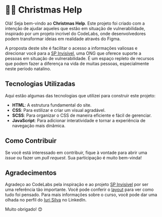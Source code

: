 # 🎅🏻 Christmas Help

Olá! Seja bem-vindo ao **Christmas Help**. Este projeto foi criado com a intenção de ajudar aqueles que estão em situação de vulnerabilidade, inspirado por um projeto incrível do CodeLabs, onde desenvolvedores podem transformar ideias em realidade através do Figma.

A proposta deste site é facilitar o acesso a informações valiosas e direcionar você para a [SP Invisível](https://www.spinvisivel.org/), uma ONG que oferece suporte a pessoas em situação de vulnerabilidade. É um espaço repleto de recursos que podem fazer a diferença na vida de muitas pessoas, especialmente neste período natalino.

## Tecnologias Utilizadas

Aqui estão algumas das tecnologias que utilizei para construir este projeto:

- **HTML**: A estrutura fundamental do site.
- **CSS**: Para estilizar e criar um visual agradável.
- **SCSS**: Para organizar o CSS de maneira eficiente e fácil de gerenciar.
- **JavaScript**: Para adicionar interatividade e tornar a experiência de navegação mais dinâmica.

## Como Contribuir

Se você está interessado em contribuir, fique à vontade para abrir uma *issue* ou fazer um *pull request*. Sua participação é muito bem-vinda!

## Agradecimentos

Agradeço ao CodeLabs pela inspiração e ao projeto [SP Invisível](https://www.spinvisivel.org/) por ser uma referência tão importante. Você pode conferir o [layout](https://www.figma.com/design/Yb9IBH56g7T1hdIyZ3BMNO/Desafios---CodeLab?node-id=39340-782&t=hCKljlEFSCz1zAPy-1) para ver como tudo foi pensado. Para mais informações sobre o curso, você pode dar uma olhada no perfil do [Iuri Silva](https://www.linkedin.com/in/iuricode/) no LinkedIn.

Muito obrigado! 😊
